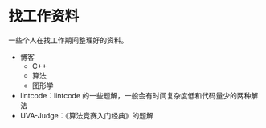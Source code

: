 # 找工作资料

一些个人在找工作期间整理好的资料。

- 博客
    - C++
    - 算法
    - 图形学
- lintcode：lintcode 的一些题解，一般会有时间复杂度低和代码量少的两种解法
- UVA-Judge：《算法竞赛入门经典》的题解

